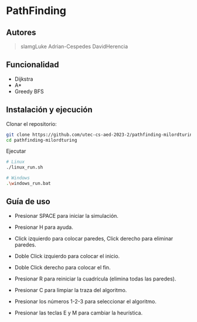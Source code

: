 # PathFinding

## Autores
> slamgLuke
> Adrian-Cespedes
> DavidHerencia

## Funcionalidad
- Dijkstra
- A*
- Greedy BFS

## Instalación y ejecución
Clonar el repositorio:
```bash
git clone https://github.com/utec-cs-aed-2023-2/pathfinding-milordturing.git
cd pathfinding-milordturing
```

Ejecutar
```bash
# Linux
./linux_run.sh

# Windows
.\windows_run.bat
```

## Guía de uso

- Presionar SPACE para iniciar la simulación.
- Presionar H para ayuda.
- Click izquierdo para colocar paredes, Click derecho para eliminar paredes.
- Doble Click izquierdo para colocar el inicio.
- Doble Click derecho para colocar el fin.

- Presionar R para reiniciar la cuadrícula (elimina todas las paredes).
- Presionar C para limpiar la traza del algoritmo.

- Presionar los números 1-2-3 para seleccionar el algoritmo.
- Presionar las teclas E y M para cambiar la heurística.
